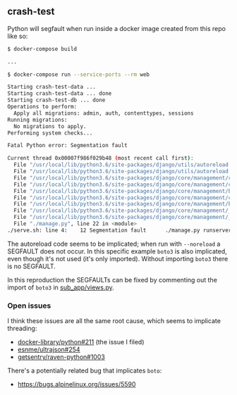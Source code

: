 ## crash-test

Python will segfault when run inside a docker image created from this repo like
so:

```sh
$ docker-compose build

...

$ docker-compose run --service-ports --rm web

Starting crash-test-data ...
Starting crash-test-data ... done
Starting crash-test-db ... done
Operations to perform:
  Apply all migrations: admin, auth, contenttypes, sessions
Running migrations:
  No migrations to apply.
Performing system checks...

Fatal Python error: Segmentation fault

Current thread 0x00007f986f029b48 (most recent call first):
  File "/usr/local/lib/python3.6/site-packages/django/utils/autoreload.py", line 305 in python_reloader
  File "/usr/local/lib/python3.6/site-packages/django/utils/autoreload.py", line 332 in main
  File "/usr/local/lib/python3.6/site-packages/django/core/management/commands/runserver.py", line 110 in run
  File "/usr/local/lib/python3.6/site-packages/django/core/management/commands/runserver.py", line 101 in handle
  File "/usr/local/lib/python3.6/site-packages/django/core/management/base.py", line 330 in execute
  File "/usr/local/lib/python3.6/site-packages/django/core/management/commands/runserver.py", line 62 in execute
  File "/usr/local/lib/python3.6/site-packages/django/core/management/base.py", line 283 in run_from_argv
  File "/usr/local/lib/python3.6/site-packages/django/core/management/__init__.py", line 355 in execute
  File "/usr/local/lib/python3.6/site-packages/django/core/management/__init__.py", line 363 in execute_from_command_line
  File "./manage.py", line 22 in <module>
./serve.sh: line 4:    12 Segmentation fault      ./manage.py runserver 0.0.0.0:$PORT
```

The autoreload code seems to be implicated; when run with `--noreload` a
SEGFAULT does not occur. In this specific example `boto3` is also implicated,
even though it's not used (it's only imported). Without importing `boto3` there
is no SEGFAULT.

In this reproduction the SEGFAULTs can be fixed by commenting out the import of
`boto3` in [sub_app/views.py](sub_app/views.py).

### Open issues

I think these issues are all the same root cause, which seems to implicate
threading:

- [docker-library/python#211](https://github.com/docker-library/python/issues/211) (the issue I filed)
- [esnme/ultrajson#254](https://github.com/esnme/ultrajson/issues/254)
- [getsentry/raven-python#1003](https://github.com/getsentry/raven-python/issues/1003)

There's a potentially related bug that implicates `boto`:

- https://bugs.alpinelinux.org/issues/5590
